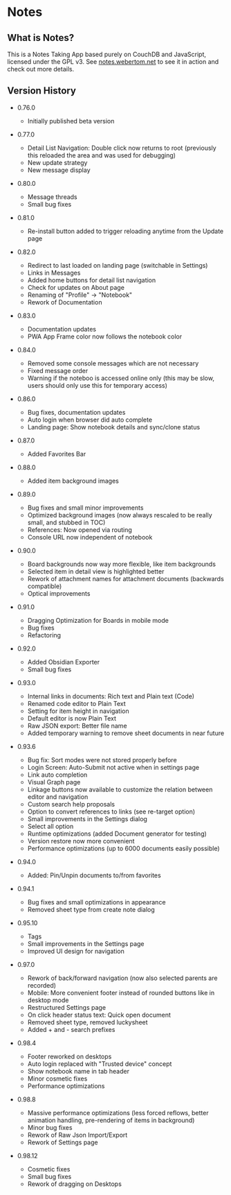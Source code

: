 # Notes

## What is Notes?
This is a Notes Taking App based purely on CouchDB and JavaScript, licensed under the GPL v3. See <a href="https://notes.webertom.net" target="_blank">notes.webertom.net</a> to see it in action and check out more details.

## Version History
- 0.76.0
    - Initially published beta version

- 0.77.0 
    - Detail List Navigation: Double click now returns to root (previously this reloaded the area and was used for debugging)
    - New update strategy
    - New message display

- 0.80.0
    - Message threads
    - Small bug fixes

- 0.81.0
    - Re-install button added to trigger reloading anytime from the Update page

- 0.82.0
    - Redirect to last loaded on landing page (switchable in Settings)
    - Links in Messages
    - Added home buttons for detail list navigation
    - Check for updates on About page
    - Renaming of "Profile" -> "Notebook"
    - Rework of Documentation

- 0.83.0
	- Documentation updates
	- PWA App Frame color now follows the notebook color

- 0.84.0
    - Removed some console messages which are not necessary
    - Fixed message order
    - Warning if the noteboo is accessed online only (this may be slow, users should only use this for temporary access)
 
- 0.86.0
    - Bug fixes, documentation updates
    - Auto login when browser did auto complete
    - Landing page: Show notebook details and sync/clone status
    
- 0.87.0
    - Added Favorites Bar

- 0.88.0
    - Added item background images

- 0.89.0
    - Bug fixes and small minor improvements
    - Optimized background images (now always rescaled to be really small, and stubbed in TOC)
    - References: Now opened via routing
    - Console URL now independent of notebook

- 0.90.0
    - Board backgrounds now way more flexible, like item backgrounds
    - Selected item in detail view is highlighted better
    - Rework of attachment names for attachment documents (backwards compatible)
    - Optical improvements

- 0.91.0
    - Dragging Optimization for Boards in mobile mode
    - Bug fixes
    - Refactoring

- 0.92.0
    - Added Obsidian Exporter
    - Small bug fixes

- 0.93.0 
    - Internal links in documents: Rich text and Plain text (Code)
    - Renamed code editor to Plain Text
    - Setting for item height in navigation
    - Default editor is now Plain Text
    - Raw JSON export: Better file name
    - Added temporary warning to remove sheet documents in near future

- 0.93.6
    - Bug fix: Sort modes were not stored properly before
    - Login Screen: Auto-Submit not active when in settings page
    - Link auto completion
    - Visual Graph page
    - Linkage buttons now available to customize the relation between editor and navigation
    - Custom search help proposals
    - Option to convert references to links (see re-target option)
    - Small improvements in the Settings dialog
    - Select all option
    - Runtime optimizations (added Document generator for testing)
    - Version restore now more convenient
    - Performance optimizations (up to 6000 documents easily possible)
    
- 0.94.0
    - Added: Pin/Unpin documents to/from favorites
    
- 0.94.1
    - Bug fixes and small optimizations in appearance
    - Removed sheet type from create note dialog
    
- 0.95.10
    - Tags
    - Small improvements in the Settings page
    - Improved UI design for navigation
    
- 0.97.0
    - Rework of back/forward navigation (now also selected parents are recorded)
    - Mobile: More convenient footer instead of rounded buttons like in desktop mode
    - Restructured Settings page
    - On click header status text: Quick open document
    - Removed sheet type, removed luckysheet
    - Added + and - search prefixes
    
- 0.98.4
    - Footer reworked on desktops
    - Auto login replaced with "Trusted device" concept
    - Show notebook name in tab header
    - Minor cosmetic fixes
    - Performance optimizations
    
- 0.98.8
    - Massive performance optimizations (less forced reflows, better animation handling,
      pre-rendering of items in background)
    - Minor bug fixes
    - Rework of Raw Json Import/Export
    - Rework of Settings page
    
- 0.98.12
    - Cosmetic fixes
    - Small bug fixes
    - Rework of dragging on Desktops
    
    
    
    